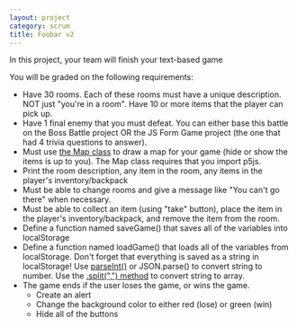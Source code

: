 ```yaml
---
layout: project
category: scrum
title: Foobar v2
---
```

In this project, your team will finish your text-based game

You will be graded on the following requirements:

- Have 30 rooms. Each of these rooms must have a unique description. NOT just "you're in a room". Have 10 or more items that the player can pick up.
- Have 1 final enemy that you must defeat. You can either base this battle on the Boss Battle project OR the JS Form Game project (the one that had 4 trivia questions to answer).
- Must use [the Map class](https://gist.githubusercontent.com/ohiofi/fbcd79b5a2ec11f8bd4bfe3e4aa7693c/raw/71fd85a1d75ac358c9b89fdd2d53cc3101b7a1e5/map.js) to draw a map for your game (hide or show the items is up to you). The Map class requires that you import p5js.
- Print the room description, any item in the room, any items in the player's inventory/backpack
- Must be able to change rooms and give a message like "You can't go there" when necessary.
- Must be able to collect an item (using "take" button), place the item in the player's inventory/backpack, and remove the item from the room.
- Define a function named saveGame() that saves all of the variables into localStorage
- Define a function named loadGame() that loads all of the variables from localStorage. Don't forget that everything is saved as a string in localStorage! Use [parseInt()](https://www.w3schools.com/jsref/jsref_parseint.asp) or JSON.parse() to convert string to number. Use the [.split(",") method](https://www.w3schools.com/jsref/jsref_split.asp) to convert string to array.
- The game ends if the user loses the game, or wins the game.
    * Create an alert
    * Change the background color to either red (lose) or green (win)
    * Hide all of the buttons
